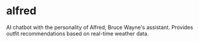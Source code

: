 # alfred
AI chatbot with the personality of Alfred, Bruce Wayne's assistant. Provides outfit recommendations based on real-time weather data.

